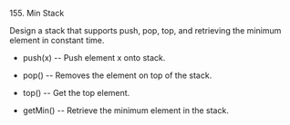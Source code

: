 155. Min Stack

Design a stack that supports push, pop, top, and retrieving the minimum element
in constant time.

-   push(x) -- Push element x onto stack.

-   pop() -- Removes the element on top of the stack.

-   top() -- Get the top element.

-   getMin() -- Retrieve the minimum element in the stack.
